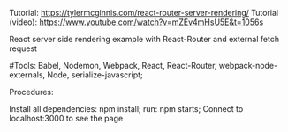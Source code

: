 Tutorial: https://tylermcginnis.com/react-router-server-rendering/
Tutorial (video): https://www.youtube.com/watch?v=mZEv4mHsU5E&t=1056s

React server side rendering example with React-Router and external fetch request

#Tools: Babel, Nodemon, Webpack, React, React-Router, webpack-node-externals, Node, serialize-javascript;

Procedures:

Install all dependencies: npm install;
run: npm starts;
Connect to localhost:3000 to see the page
